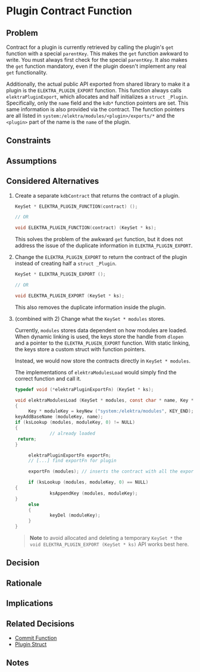 # Plugin Contract Function

## Problem

Contract for a plugin is currently retrieved by calling the plugin's `get` function with a special `parentKey`.
This makes the `get` function awkward to write.
You must always first check for the special `parentKey`.
It also makes the `get` function mandatory, even if the plugin doesn't implement any real `get` functionality.

Additionally, the actual public API exported from shared library to make it a plugin is the `ELEKTRA_PLUGIN_EXPORT` function.
This function always calls `elektraPluginExport`, which allocates and half initializes a `struct _Plugin`.
Specifically, only the `name` field and the `kdb*` function pointers are set.
This same information is also provided via the contract.
The function pointers are all listed in `system:/elektra/modules/<plugin>/exports/*` and the `<plugin>` part of the name is the `name` of the plugin.

## Constraints

## Assumptions

## Considered Alternatives

1. Create a separate `kdbContract` that returns the contract of a plugin.

   ```c
   KeySet * ELEKTRA_PLUGIN_FUNCTION(contract) ();

   // OR

   void ELEKTRA_PLUGIN_FUNCTION(contract) (KeySet * ks);
   ```

   This solves the problem of the awkward `get` function, but it does not address the issue of the duplicate information in `ELEKTRA_PLUGIN_EXPORT`.

2. Change the `ELEKTRA_PLUGIN_EXPORT` to return the contract of the plugin instead of creating half a `struct _Plugin`.

   ```c
   KeySet * ELEKTRA_PLUGIN_EXPORT ();

   // OR

   void ELEKTRA_PLUGIN_EXPORT (KeySet * ks);
   ```

   This also removes the duplicate information inside the plugin.

3. (combined with 2) Change what the `KeySet * modules` stores.

   Currently, `modules` stores data dependent on how modules are loaded.
   When dynamic linking is used, the keys store the handle from `dlopen` and a pointer to the `ELEKTRA_PLUGIN_EXPORT` function.
   With static linking, the keys store a custom struct with function pointers.

   Instead, we would now store the contracts directly in `KeySet * modules`.

   The implementations of `elektraModulesLoad` would simply find the correct function and call it.

   ```c
   typedef void (*elektraPluginExportFn) (KeySet * ks);

   void elektraModulesLoad (KeySet * modules, const char * name, Key * errorKey)
   {
        Key * moduleKey = keyNew ("system:/elektra/modules", KEY_END);
   keyAddBaseName (moduleKey, name);
   if (ksLookup (modules, moduleKey, 0) != NULL)
   {
                // already loaded
   	return;
   }

        elektraPluginExportFn exportFn;
        // [...] find exportFn for plugin

        exportFn (modules); // inserts the contract with all the exported functions

        if (ksLookup (modules, moduleKey, 0) == NULL)
   {
                ksAppendKey (modules, moduleKey);
   }
        else
        {
                keyDel (moduleKey);
        }
   }
   ```

   > **Note** to avoid allocated and deleting a temporary `KeySet *` the `void ELEKTRA_PLUGIN_EXPORT (KeySet * ks)` API works best here.

## Decision

## Rationale

## Implications

## Related Decisions

- [Commit Function](../2_solutions_clear/commit_function.md)
- [Plugin Struct](../0a_postponed/plugin_struct.md)

## Notes

